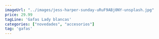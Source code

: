 ```yaml
---
imageUrl: "../images/jess-harper-sunday-uRuF9ABj0NY-unsplash.jpg"
price: 29.99
tagLine: 'Gafas Lady blancas'
categories: ["novedades", "accesorios"]
tag: 'gafas'
---
```

